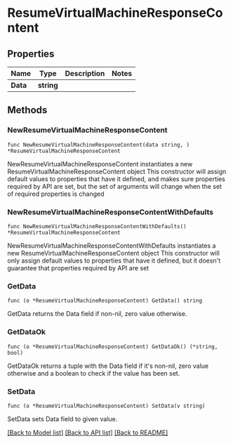 # ResumeVirtualMachineResponseContent

## Properties

Name | Type | Description | Notes
------------ | ------------- | ------------- | -------------
**Data** | **string** |  | 

## Methods

### NewResumeVirtualMachineResponseContent

`func NewResumeVirtualMachineResponseContent(data string, ) *ResumeVirtualMachineResponseContent`

NewResumeVirtualMachineResponseContent instantiates a new ResumeVirtualMachineResponseContent object
This constructor will assign default values to properties that have it defined,
and makes sure properties required by API are set, but the set of arguments
will change when the set of required properties is changed

### NewResumeVirtualMachineResponseContentWithDefaults

`func NewResumeVirtualMachineResponseContentWithDefaults() *ResumeVirtualMachineResponseContent`

NewResumeVirtualMachineResponseContentWithDefaults instantiates a new ResumeVirtualMachineResponseContent object
This constructor will only assign default values to properties that have it defined,
but it doesn't guarantee that properties required by API are set

### GetData

`func (o *ResumeVirtualMachineResponseContent) GetData() string`

GetData returns the Data field if non-nil, zero value otherwise.

### GetDataOk

`func (o *ResumeVirtualMachineResponseContent) GetDataOk() (*string, bool)`

GetDataOk returns a tuple with the Data field if it's non-nil, zero value otherwise
and a boolean to check if the value has been set.

### SetData

`func (o *ResumeVirtualMachineResponseContent) SetData(v string)`

SetData sets Data field to given value.



[[Back to Model list]](../README.md#documentation-for-models) [[Back to API list]](../README.md#documentation-for-api-endpoints) [[Back to README]](../README.md)


